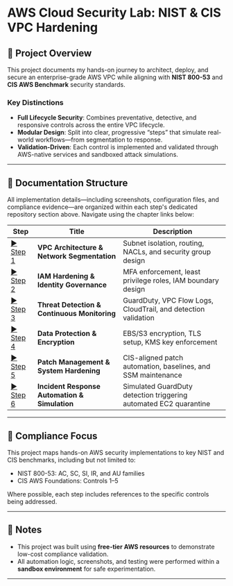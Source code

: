 # AWS Cloud Security Lab: NIST & CIS VPC Hardening  

## 🔐 Project Overview  
This project documents my hands-on journey to architect, deploy, and secure an enterprise-grade AWS VPC while aligning with **NIST 800-53** and **CIS AWS Benchmark** security standards.  

### Key Distinctions
- **Full Lifecycle Security**: Combines preventative, detective, and responsive controls across the entire VPC lifecycle.  
- **Modular Design**: Split into clear, progressive “steps” that simulate real-world workflows—from segmentation to response.
- **Validation-Driven**: Each control is implemented and validated through AWS-native services and sandboxed attack simulations.

---

## 📁 Documentation Structure
All implementation details—including screenshots, configuration files, and compliance evidence—are organized within each step's dedicated repository section above. Navigate using the chapter links below:

| Step | Title | Description |
|------|-------|-------------|
| [▶ Step 1](https://github.com/ChadVanHalen/Tech-Portfolio/blob/main/projects/AWS%20VPC%20Hardening%20NIST%20CIS%20Compliance/steps/1%20VPC%20Architecture/README.md) | **VPC Architecture & Network Segmentation** | Subnet isolation, routing, NACLs, and security group design |
| [▶ Step 2](https://github.com/ChadVanHalen/Tech-Portfolio/blob/main/projects/AWS%20VPC%20Hardening%20NIST%20CIS%20Compliance/steps/2%20IAM%20Hardening/README.md) | **IAM Hardening & Identity Governance** | MFA enforcement, least privilege roles, IAM boundary design |
| [▶ Step 3](https://github.com/ChadVanHalen/Tech-Portfolio/blob/main/projects/AWS%20VPC%20Hardening%20NIST%20CIS%20Compliance/steps/3%20Monitor%20Threats/README.md) | **Threat Detection & Continuous Monitoring** | GuardDuty, VPC Flow Logs, CloudTrail, and detection validation |
| [▶ Step 4](https://github.com/ChadVanHalen/Tech-Portfolio/blob/main/projects/AWS%20VPC%20Hardening%20NIST%20CIS%20Compliance/steps/4%20Encrypt%20Data/README.md) | **Data Protection & Encryption** | EBS/S3 encryption, TLS setup, KMS key enforcement |
| [▶ Step 5](https://github.com/ChadVanHalen/Tech-Portfolio/blob/main/projects/AWS%20VPC%20Hardening%20NIST%20CIS%20Compliance/steps/5%20Respond%20Incidents/README.md) | **Patch Management & System Hardening** | CIS-aligned patch automation, baselines, and SSM maintenance |
| [▶ Step 6](https://github.com/ChadVanHalen/Tech-Portfolio/blob/main/projects/AWS%20VPC%20Hardening%20NIST%20CIS%20Compliance/steps/6%20Simulated%20Detection%20Response/README.md) | **Incident Response Automation & Simulation** | Simulated GuardDuty detection triggering automated EC2 quarantine |

---

## 🧭 Compliance Focus  
This project maps hands-on AWS security implementations to key NIST and CIS benchmarks, including but not limited to:
- NIST 800-53: AC, SC, SI, IR, and AU families
- CIS AWS Foundations: Controls 1–5

Where possible, each step includes references to the specific controls being addressed.

---

## 📌 Notes  
- This project was built using **free-tier AWS resources** to demonstrate low-cost compliance validation.
- All automation logic, screenshots, and testing were performed within a **sandbox environment** for safe experimentation.

---
